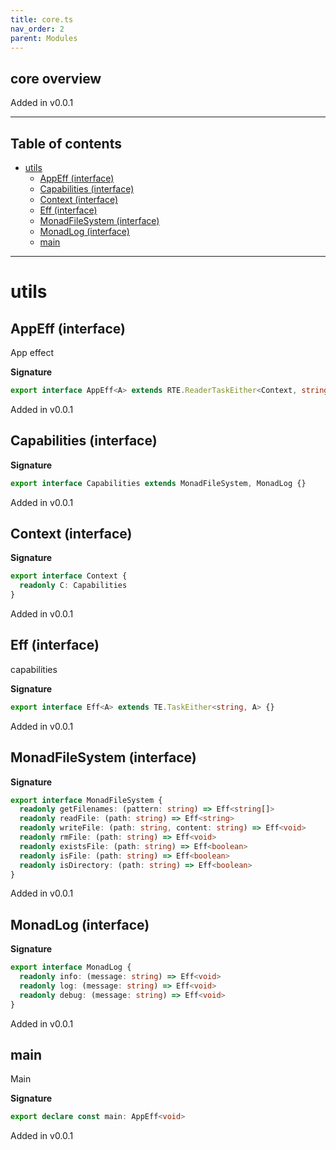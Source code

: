 ```yaml
---
title: core.ts
nav_order: 2
parent: Modules
---
```


## core overview

Added in v0.0.1

---

<h2 class="text-delta">Table of contents</h2>

- [utils](#utils)
  - [AppEff (interface)](#appeff-interface)
  - [Capabilities (interface)](#capabilities-interface)
  - [Context (interface)](#context-interface)
  - [Eff (interface)](#eff-interface)
  - [MonadFileSystem (interface)](#monadfilesystem-interface)
  - [MonadLog (interface)](#monadlog-interface)
  - [main](#main)

---

# utils

## AppEff (interface)

App effect

**Signature**

```ts
export interface AppEff<A> extends RTE.ReaderTaskEither<Context, string, A> {}
```

Added in v0.0.1

## Capabilities (interface)

**Signature**

```ts
export interface Capabilities extends MonadFileSystem, MonadLog {}
```

Added in v0.0.1

## Context (interface)

**Signature**

```ts
export interface Context {
  readonly C: Capabilities
}
```

Added in v0.0.1

## Eff (interface)

capabilities

**Signature**

```ts
export interface Eff<A> extends TE.TaskEither<string, A> {}
```

Added in v0.0.1

## MonadFileSystem (interface)

**Signature**

```ts
export interface MonadFileSystem {
  readonly getFilenames: (pattern: string) => Eff<string[]>
  readonly readFile: (path: string) => Eff<string>
  readonly writeFile: (path: string, content: string) => Eff<void>
  readonly rmFile: (path: string) => Eff<void>
  readonly existsFile: (path: string) => Eff<boolean>
  readonly isFile: (path: string) => Eff<boolean>
  readonly isDirectory: (path: string) => Eff<boolean>
}
```

Added in v0.0.1

## MonadLog (interface)

**Signature**

```ts
export interface MonadLog {
  readonly info: (message: string) => Eff<void>
  readonly log: (message: string) => Eff<void>
  readonly debug: (message: string) => Eff<void>
}
```

Added in v0.0.1

## main

Main

**Signature**

```ts
export declare const main: AppEff<void>
```

Added in v0.0.1
